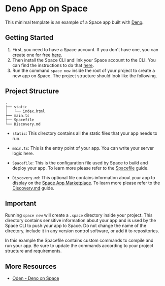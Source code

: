 # Deno App on Space

This minimal template is an example of a Space app built with [Deno](https://deno.land).

## Getting Started

1. First, you need to have a Space account. If you don't have one, you can create one for free [here](https://deta.space/signup).
2. Then install the Space CLI and link your Space account to the CLI. You can find the instructions to do that [here](https://deta.space/docs/en/basics/cli).
3. Run the command `space new` inside the root of your project to create a new app on Space. The project structure should look like the following.

## Project Structure

```text
.
├── static
│   └── index.html
├── main.ts
├── Spacefile
└── Discovery.md
```

- `static`: This directory contains all the static files that your app needs to run.
  
- `main.ts`: This is the entry point of your app. You can write your server logic here.
  
- `Spacefile`: This is the configuration file used by Space to build and deploy your app. To learn more please refer to the [Spacefile](https://deta.space/docs/en/reference/spacefile#whats-the-spacefile) guide.

- `Discovery.md`: This optional file contains information about your app to display on the [Space App Marketplace](https://deta.space/discovery). To learn more please refer to the [Discovery.md](https://deta.space/docs/en/reference/discovery) guide.

## Important

Running `space new` will create a `.space` directory inside your project. This directory contains sensitive information about your app and is used by the Space CLI to push your app to Space. Do not change the name of the directory, include it in any version control software, or add it to repositories.

In this example the Spacefile contains custom commands to compile and run your app. Be sure to update the commands according to your project structure and requirements.

## More Resources

- [Oden - Deno on Space](https://github.com/abdelhai/oden)
